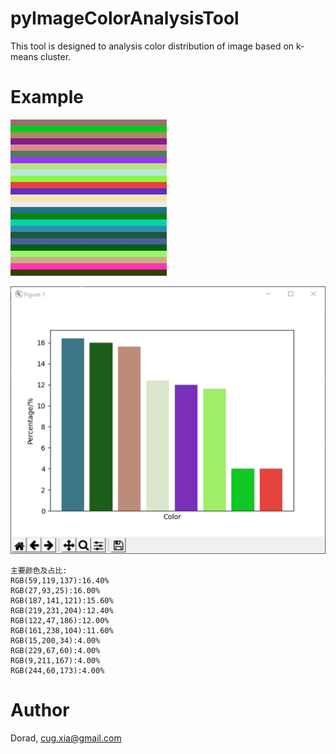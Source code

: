 # pyImageColorAnalysisTool
This tool is designed to analysis color distribution of image based on k-means cluster.

# Example
![Origin Image](https://raw.githubusercontent.com/Doradx/pyImageColorAnalysisTool/master/res/%E9%A2%9C%E8%89%B2%E6%B5%8B%E8%AF%95.jpg)

![Result](https://github.com/Doradx/pyImageColorAnalysisTool/blob/master/res/%E9%A2%9C%E8%89%B2%E6%B5%8B%E8%AF%95-Result.jpg?raw=true)

```text
主要颜色及占比:
RGB(59,119,137):16.40%
RGB(27,93,25):16.00%
RGB(187,141,121):15.60%
RGB(219,231,204):12.40%
RGB(122,47,186):12.00%
RGB(161,238,104):11.60%
RGB(15,200,34):4.00%
RGB(229,67,60):4.00%
RGB(9,211,167):4.00%
RGB(244,60,173):4.00%
```

# Author
Dorad, cug.xia@gmail.com